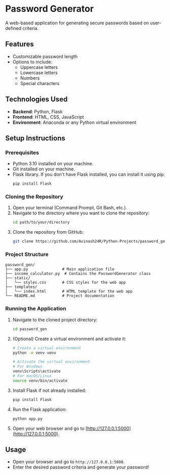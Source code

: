# Password Generator

A web-based application for generating secure passwords based on user-defined criteria.

## Features
- Customizable password length
- Options to include:
  - Uppercase letters
  - Lowercase letters
  - Numbers
  - Special characters


## Technologies Used
- **Backend**: Python, Flask
- **Frontend**: HTML, CSS, JavaScript
- **Environment**: Anaconda or any Python virtual environment

## Setup Instructions

### Prerequisites
- Python 3.10 installed on your machine.
- Git installed on your machine.
- Flask library. If you don't have Flask installed, you can install it using pip:
  ```bash
  pip install Flask
  ```

### Cloning the Repository
1. Open your terminal (Command Prompt, Git Bash, etc.).
2. Navigate to the directory where you want to clone the repository:
   ```bash
   cd path/to/your/directory
   ```
3. Clone the repository from GitHub:
   ```bash
   git clone https://github.com/Avinash24R/Python-Projects/password_gen.git
   ```

### Project Structure
```
password_gen/
├── app.py               # Main application file
├── income_calculator.py  # Contains the PasswordGenerator class
├── static/
│   └── styles.css       # CSS styles for the web app
├── templates/
│   └── index.html       # HTML template for the web app
└── README.md            # Project documentation
```

### Running the Application
1. Navigate to the cloned project directory:
   ```bash
   cd password_gen
   ```
2. (Optional) Create a virtual environment and activate it:
   ```bash
   # Create a virtual environment
   python -m venv venv

   # Activate the virtual environment
   # For Windows
   venv\Scripts\activate
   # For macOS/Linux
   source venv/bin/activate
   ```
3. Install Flask if not already installed:
   ```bash
   pip install Flask
   ```
4. Run the Flask application:
   ```bash
   python app.py
   ```
5. Open your web browser and go to [http://127.0.0.1:5000](http://127.0.0.1:5000).

## Usage
- Open your browser and go to `http://127.0.0.1:5000`.
- Enter the desired password criteria and generate your password!



